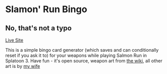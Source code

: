 # Slamon' Run Bingo

## No, that's not a typo

[Live Site](https://splingo.oitsjustjose.com)

This is a simple bingo card generator (which saves and can conditionally reset if you ask it to) for your weapons while playing Salmon Run in Splatoon 3. Have fun - it's open source, weapon art from [the wiki](https://splatoonwiki.org/wiki/List_of_weapons_in_Splatoon_3), all other art is by [my wife](https://linktr.ee/ambroxer)
